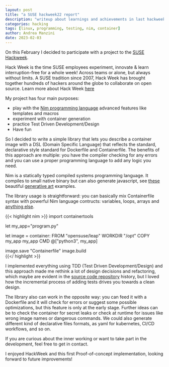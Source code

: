 ```yaml
---
layout: post
title: "a SUSE hackweek22 report"
description: "writeup about learnings and achievements in last hackweek"
categories: hacking
tags: [linux, programming, testing, nim, container]
author: Andrea Manzini
date: 2023-02-03
---
```


On this February I decided to participate with a project to the [SUSE Hackweek](https://hackweek.opensuse.org/22/projects/containerfile-slash-dockerfile-generator-library).

<!--more-->

Hack Week is the time SUSE employees experiment, innovate & learn interruption-free for a whole week! Across teams or alone, but always without limits.
A SUSE tradition since 2007, Hack Week has brought together hundreds of hackers around the globe to collaborate on open source. Learn more about Hack Week [here](https://hackweek.opensuse.org/about)

My project has four main purposes: 
  - play with the [Nim programming language](https://nim-lang.org/) advanced features like templates and macros
  - experiment with container generation
  - practice Test Driven Development/Design
  - Have fun 

So I decided to write a simple library that lets you describe a container image with a DSL (Domain Specific Language) that reflects the standard, declarative style standard for Dockerfile and Containerfile. The benefits of this approach are multiple: you have the compiler checking for any errors and you can use a proper programming language to add any logic you need.

Nim is a statically typed compiled systems programming language. It compiles to small native binary but can also generate javascript, see [these](https://pietroppeter.github.io/p5nim/okazz_220919a.html) beautiful [generative art](https://pietroppeter.github.io/p5nim/okazz_221026a.html) examples.

The library usage is straightforward: you can basically mix Containerfile syntax with powerful Nim language contructs: variables, loops, arrays and [anything else](https://nim-lang.org/docs/manual.html).


{{< highlight nim >}}
import containertools

let my_app="program.py" 

let image = container:
    FROM "opensuse/leap"
    WORKDIR "/opt"
    COPY my_app my_app
    CMD @["python3", my_app]

image.save "Containerfile"
image.build  
{{</ highlight >}}

I implemented everything using TDD (Test Driven Development/Design) and this approach made me rethink a lot of design decisions and refactoring, which maybe are evident in the [source code repository](https://github.com/ilmanzo/containertools) history, but I loved how the incremental process of adding tests drives you towards a clean design.

The library also can work in the opposite way: you can feed it with a Dockerfile and it will check for errors or suggest some possible optimizations, but this feature is only at the early stage. Further ideas can be to check the container for secret leaks or check at runtime for issues like wrong image names or dangerous commands.
We could also generate different kind of declarative files formats, as yaml for kubernetes, CI/CD workflows, and so on. 

If you are curious about the inner working or want to take part in the development, feel free to get in contact.

I enjoyed HackWeek and this first Proof-of-concept implementation, looking forward to future improvements!



